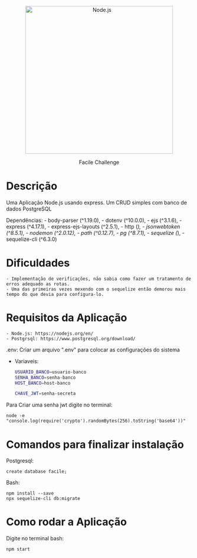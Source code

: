 <p align="center">
  <a href="https://nodejs.org/">
    <img
      alt="Node.js"
      src="https://nodejs.org/static/images/logo-light.svg"
      width="400"
    />
  </a>
</p>

<p align="center">Facile Challenge</p>

# Descrição

Uma Aplicação Node.js usando express. Um CRUD simples com banco de dados PostgreSQL

Dependências: 
    - body-parser (^1.19.0),
    - dotenv (^10.0.0),
    - ejs (^3.1.6),
    - express (^4.17.1),
    - express-ejs-layouts (^2.5.1),
    - http (*),
    - jsonwebtoken (^8.5.1),
    - nodemon (^2.0.12),
    - path (^0.12.7),
    - pg (^8.7.1),
    - sequelize (*),
    - sequelize-cli (^6.3.0)

# Dificuldades
    - Implementação de verificações, não sabia como fazer um tratamento de erros adequado as rotas.
    - Uma das primeiras vezes mexendo com o sequelize então demorou mais tempo do que devia para configura-lo.

# Requisitos da Aplicação
    - Node.js: https://nodejs.org/en/
    - Postgrsql: https://www.postgresql.org/download/

.env: Criar um arquivo ".env" para colocar as configurações do sistema
  - Variaveis:

    ```bash
    USUARIO_BANCO=usuario-banco
    SENHA_BANCO=senha-banco
    HOST_BANCO=host-banco

    CHAVE_JWT=senha-secreta
    ```

Para Criar uma senha jwt digite no terminal:

    node -e "console.log(require('crypto').randomBytes(256).toString('base64'))"

# Comandos para finalizar instalação

Postgresql:

    create database facile;

Bash:

    npm install --save
    npx sequelize-cli db:migrate


# Como rodar a Aplicação

Digite no terminal bash:

    npm start